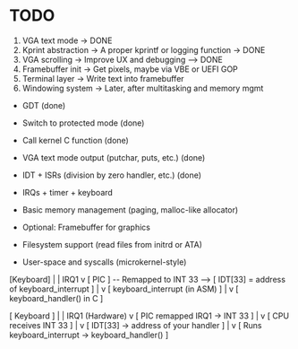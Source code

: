 # TODO

1. VGA text mode      → DONE
2. Kprint abstraction → A proper kprintf or logging function -> DONE
3. VGA scrolling      → Improve UX and debugging  --> DONE
4. Framebuffer init   → Get pixels, maybe via VBE or UEFI GOP
5. Terminal layer     → Write text into framebuffer
6. Windowing system   → Later, after multitasking and memory mgmt


 - GDT (done)

 - Switch to protected mode (done)

 - Call kernel C function (done)

 - VGA text mode output (putchar, puts, etc.) (done)

 - IDT + ISRs (division by zero handler, etc.) (done)

 - IRQs + timer + keyboard

 - Basic memory management (paging, malloc-like allocator)

 - Optional: Framebuffer for graphics

 - Filesystem support (read files from initrd or ATA)

 - User-space and syscalls (microkernel-style)

 
[Keyboard] 
   |
   | IRQ1
   v
[ PIC ]  -- Remapped to INT 33 -->  [ IDT[33] = address of keyboard_interrupt ]
                                         |
                                         v
                             [ keyboard_interrupt (in ASM) ]
                                         |
                                         v
                             [ keyboard_handler() in C ]



[ Keyboard ] 
     |
     | IRQ1  (Hardware)
     v
[ PIC remapped IRQ1 → INT 33 ]
     |
     v
[ CPU receives INT 33 ]
     |
     v
[ IDT[33] → address of your handler ]
     |
     v
[ Runs keyboard_interrupt → keyboard_handler() ]
